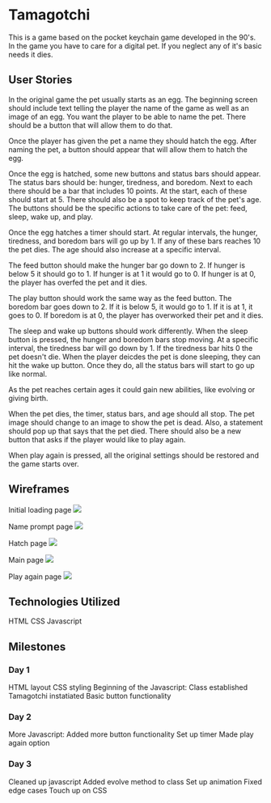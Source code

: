 # Tamagotchi

This is a game based on the pocket keychain game developed in the 90's.  In the game you have to care for a digital pet.  If you neglect any of it's basic needs it dies. 

## User Stories

In the original game the pet usually starts as an egg.  The beginning screen should include text telling the player the name of the game as well as an image of an egg.  You want the player to be able to name the pet.  There should be a button that will allow them to do that.

Once the player has given the pet a name they should hatch the egg.  After naming the pet, a button should appear that will allow them to hatch the egg. 

Once the egg is hatched, some new buttons and status bars should appear.  The status bars should be: hunger, tiredness, and boredom.  Next to each there should be a bar that includes 10 points. At the start, each of these should start at 5.  There should also be a spot to keep track of the pet's age.  The buttons should be the specific actions to take care of the pet: feed, sleep, wake up, and play.

Once the egg hatches a timer should start.  At regular intervals, the hunger, tiredness, and boredom bars will go up by 1.  If any of these bars reaches 10 the pet dies. The age should also increase at a specific interval.

The feed button should make the hunger bar go down to 2.  If hunger is below 5 it should go to 1.  If hunger is at 1 it would go to 0. If hunger is at 0, the player has overfed the pet and it dies.

The play button should work the same way as the feed button.  The boredom bar goes down to 2. If it is below 5, it would go to 1.  If it is at 1, it goes to 0.  If boredom is at 0, the player has overworked their pet and it dies.

The sleep and wake up buttons should work differently. When the sleep button is pressed, the hunger and boredom bars stop moving.  At a specific interval, the tiredness bar will go down by 1. If the tiredness bar hits 0 the pet doesn't die.  When the player deicdes the pet is done sleeping, they can hit the wake up button.  Once they do, all the status bars will start to go up like normal.

As the pet reaches certain ages it could gain new abilities, like evolving or giving birth.

When the pet dies, the timer, status bars, and age should all stop.  The pet image should change to an image to show the pet is dead.  Also, a statement should pop up that says that the pet died.  There should also be a new button that asks if the player would like to play again.

When play again is pressed, all the original settings should be restored and the game starts over.      


## Wireframes

Initial loading page
![](initial-page.JPG)

Name prompt page
![](name-prompt-page.JPG)

Hatch page
![](hatch-page.JPG)

Main page
![](main-page.JPG)

Play again page
![](play-again-page.JPG)

## Technologies Utilized

HTML
CSS
Javascript

## Milestones

### Day 1
HTML layout
CSS styling
Beginning of the Javascript:
	Class established
	Tamagotchi instatiated
	Basic button functionality

### Day 2
More Javascript:
	Added more button functionality
	Set up timer
	Made play again option

### Day 3
Cleaned up javascript
Added evolve method to class
Set up animation
Fixed edge cases
Touch up on CSS








